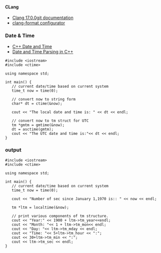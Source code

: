 #### CLang
- [Clang 17.0.0git documentation](https://clang.llvm.org/docs/ClangFormatStyleOptions.html)
- [clang-format configurator](https://zed0.co.uk/clang-format-configurator/)

### Date & Time
- [C++ Date and Time](https://www.tutorialspoint.com/cplusplus/cpp_date_time.htm)
- [Date and Time Parsing in C++](https://www.geeksforgeeks.org/date-and-time-parsing-in-cpp/)
```
#include <iostream>
#include <ctime>

using namespace std;

int main() {
   // current date/time based on current system
   time_t now = time(0);
   
   // convert now to string form
   char* dt = ctime(&now);

   cout << "The local date and time is: " << dt << endl;

   // convert now to tm struct for UTC
   tm *gmtm = gmtime(&now);
   dt = asctime(gmtm);
   cout << "The UTC date and time is:"<< dt << endl;
}
```
### output
```
#include <iostream>
#include <ctime>

using namespace std;

int main() {
   // current date/time based on current system
   time_t now = time(0);

   cout << "Number of sec since January 1,1970 is:: " << now << endl;

   tm *ltm = localtime(&now);

   // print various components of tm structure.
   cout << "Year:" << 1900 + ltm->tm_year<<endl;
   cout << "Month: "<< 1 + ltm->tm_mon<< endl;
   cout << "Day: "<< ltm->tm_mday << endl;
   cout << "Time: "<< 5+ltm->tm_hour << ":";
   cout << 30+ltm->tm_min << ":";
   cout << ltm->tm_sec << endl;
}
```
